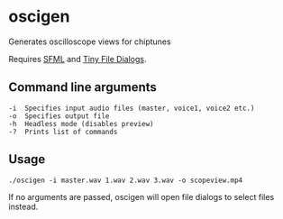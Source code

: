 # oscigen
Generates oscilloscope views for chiptunes

Requires [SFML](https://www.sfml-dev.org/) and [Tiny File Dialogs](https://sourceforge.net/projects/tinyfiledialogs/).

## Command line arguments
```
-i	Specifies input audio files (master, voice1, voice2 etc.)
-o	Specifies output file
-h	Headless mode (disables preview)
-?	Prints list of commands
```

## Usage
```
./oscigen -i master.wav 1.wav 2.wav 3.wav -o scopeview.mp4
```

If no arguments are passed, oscigen will open file dialogs to select files instead.
